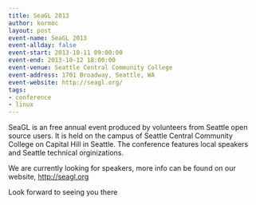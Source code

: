 ```yaml
---
title: SeaGL 2013
author: kormoc
layout: post
event-name: SeaGL 2013
event-allday: false
event-start: 2013-10-11 09:00:00
event-end: 2013-10-12 18:00:00
event-venue: Seattle Central Community College
event-address: 1701 Broadway, Seattle, WA
event-website: http://seagl.org/
tags:
- conference
- linux
---
```


SeaGL is an free annual event produced by volunteers from Seattle open source users. It is held on the campus of Seattle Central Community College on Capital Hill in Seattle. The conference features local speakers and Seattle technical orginizations.

We are currently looking for speakers, more info can be found on our website, http://seagl.org

Look forward to seeing you there
